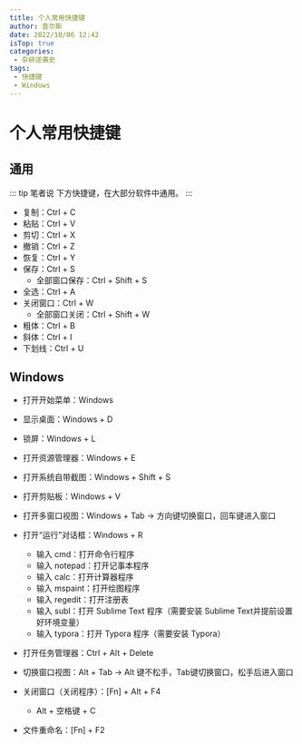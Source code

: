 ```yaml
---
title: 个人常用快捷键
author: 查尔斯
date: 2022/10/06 12:42
isTop: true
categories:
 - 杂碎逆袭史
tags:
 - 快捷键
 - Windows
---
```


# 个人常用快捷键 <Badge text="持续更新" type="warning" />

## 通用

::: tip 笔者说
下方快捷键，在大部分软件中通用。
:::

- 复制：Ctrl + C
- 粘贴：Ctrl + V
- 剪切：Ctrl + X
- 撤销：Ctrl + Z
- 恢复：Ctrl + Y
- 保存：Ctrl + S
  - 全部窗口保存：Ctrl + Shift + S
- 全选：Ctrl + A
- 关闭窗口：Ctrl + W
  - 全部窗口关闭：Ctrl + Shift + W
- 粗体：Ctrl + B
- 斜体：Ctrl + I
- 下划线：Ctrl + U

## Windows

- 打开开始菜单：Windows
- 显示桌面：Windows + D
- 锁屏：Windows + L
- 打开资源管理器：Windows + E
- 打开系统自带截图：Windows + Shift + S
- 打开剪贴板：Windows + V
- 打开多窗口视图：Windows + Tab -> 方向键切换窗口，回车键进入窗口
- 打开“运行”对话框：Windows + R
  - 输入 cmd：打开命令行程序
  - 输入 notepad：打开记事本程序
  - 输入 calc：打开计算器程序
  - 输入 mspaint：打开绘图程序
  - 输入 regedit：打开注册表
  - 输入 subl：打开 Sublime Text 程序（需要安装 Sublime Text并提前设置好环境变量）
  - 输入 typora：打开 Typora 程序（需要安装 Typora）

- 打开任务管理器：Ctrl + Alt + Delete

- 切换窗口视图：Alt + Tab -> Alt 键不松手，Tab键切换窗口，松手后进入窗口
- 关闭窗口（关闭程序）：[Fn] + Alt + F4
  - Alt + 空格键 + C
- 文件重命名：[Fn] + F2